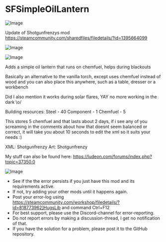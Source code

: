 # SFSimpleOilLantern

![Image](https://i.imgur.com/buuPQel.png)

Update of Shotgunfrenzys mod
https://steamcommunity.com/sharedfiles/filedetails/?id=1395664099

![Image](https://i.imgur.com/pufA0kM.png)

	
![Image](https://i.imgur.com/Z4GOv8H.png)

Adds a simple oil lantern that runs on chemfuel, helps during blackouts

Basically an alternative to the vanilla torch, except uses chemfuel instead of wood and you can also place this anywhere, such as a table, dresser or a workbench

Did I also mention it works during solar flares, YAY no more working in the dark \o/

Building resources:
Steel - 40
Component - 1
Chemfuel - 5

This stores 5 chemfuel and that lasts about 2 days, if i see any of you screaming in the comments about how that doesnt seem balanced or correct, it will take you about 10 seconds to edit the xml so it suits your needs :)

XML: Shotgunfrenzy
Art: Shotgunfrenzy

My stuff can also be found here: https://ludeon.com/forums/index.php?topic=37350.0

![Image](https://i.imgur.com/PwoNOj4.png)



-  See if the the error persists if you just have this mod and its requirements active.
-  If not, try adding your other mods until it happens again.
-  Post your error-log using https://steamcommunity.com/workshop/filedetails/?id=818773962]HugsLib and command Ctrl+F12
-  For best support, please use the Discord-channel for error-reporting.
-  Do not report errors by making a discussion-thread, I get no notification of that.
-  If you have the solution for a problem, please post it to the GitHub repository.



